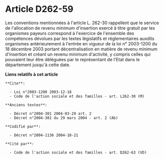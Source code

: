 # Article D262-59

Les conventions mentionnées à l'article L. 262-30 rappellent que le service de l'allocation de revenu minimum d'insertion
exercé à titre gratuit par les organismes payeurs correspond à l'exercice de l'ensemble des compétences dévolues par les
textes législatifs et réglementaires auxdits organismes antérieurement à l'entrée en vigueur de la loi n° 2003-1200 du 18
décembre 2003 portant décentralisation en matière de revenu minimum d'insertion et créant un revenu minimum d'activité, y
compris celles qui pouvaient leur être déléguées par le représentant de l'Etat dans le département jusqu'à cette date.

**Liens relatifs à cet article**

	**Cite**:

	  - Loi n°2003-1200 2003-12-18
	  - Code de l'action sociale et des familles - art. L262-30 (M)

	**Anciens textes**:

	  - Décret n°2004-301 2004-03-29 art. 2
	  - Décret n°2004-301 du 29 mars 2004 - art. 2 (Ab)

	**Codifié par**:

	  - Décret n°2004-1136 2004-10-21

	**Cité par**:

	  - Code de l'action sociale et des familles - art. D262-63 (VD)
